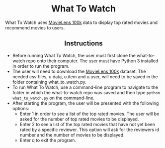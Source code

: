 # <div align="center">What To Watch</div>

What To Watch uses [MovieLens 100k](http://files.grouplens.org/datasets/movielens/ml-100k.zip) data to display top rated movies and recommend movies to users.

## <div align="center">Instructions</div>

* Before running What To Watch, the user must first clone the what-to-watch repo onto their computer. The user must have Python 3 installed in order to run the program.
* The user will need to download the [MovieLens 100k](http://files.grouplens.org/datasets/movielens/ml-100k.zip) dataset. The needed csv files, u.data, u.item and u.user, will need to be saved in the folder containing what_to_watch.py.
* To run What To Watch, use a command-line program to navigate to the folder in which the what-to-watch repo was saved and then type `python what_to_watch.py` on the command-line.
* After starting the program, the user will be presented with the following options:
   * Enter 1 in order to see a list of the top rated movies. The user will be asked for the number of top rated movies to be displayed.
   * Enter 2 to see a list of the top rated movies that have not yet been rated by a specific reviewer. This option will ask for the reviewers id number and the number of movies to be displayed.
   * Enter q to exit the program.
